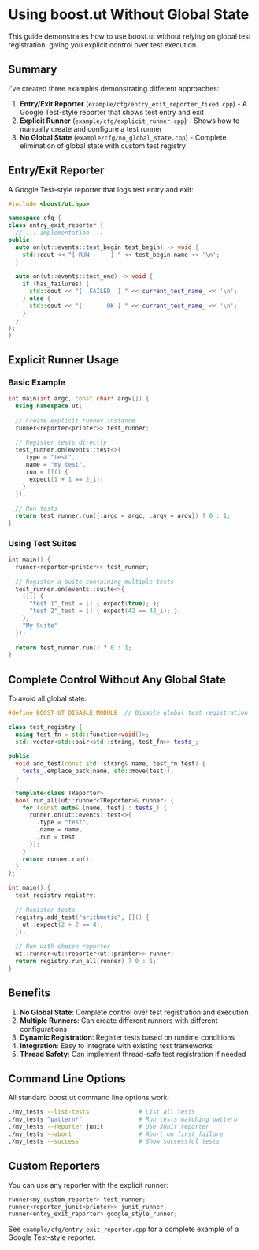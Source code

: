 # Using boost.ut Without Global State

This guide demonstrates how to use boost.ut without relying on global test registration, giving you explicit control over test execution.

## Summary

I've created three examples demonstrating different approaches:

1. **Entry/Exit Reporter** (`example/cfg/entry_exit_reporter_fixed.cpp`) - A Google Test-style reporter that shows test entry and exit
2. **Explicit Runner** (`example/cfg/explicit_runner.cpp`) - Shows how to manually create and configure a test runner
3. **No Global State** (`example/cfg/no_global_state.cpp`) - Complete elimination of global state with custom test registry

## Entry/Exit Reporter

A Google Test-style reporter that logs test entry and exit:

```cpp
#include <boost/ut.hpp>

namespace cfg {
class entry_exit_reporter {
  // ... implementation ...
public:
  auto on(ut::events::test_begin test_begin) -> void {
    std::cout << "[ RUN      ] " << test_begin.name << '\n';
  }
  
  auto on(ut::events::test_end) -> void {
    if (has_failures) {
      std::cout << "[  FAILED  ] " << current_test_name_ << '\n';
    } else {
      std::cout << "[       OK ] " << current_test_name_ << '\n';
    }
  }
};
}
```

## Explicit Runner Usage

### Basic Example

```cpp
int main(int argc, const char* argv[]) {
  using namespace ut;
  
  // Create explicit runner instance
  runner<reporter<printer>> test_runner;
  
  // Register tests directly
  test_runner.on(events::test<>{
    .type = "test",
    .name = "my test",
    .run = []() {
      expect(1 + 1 == 2_i);
    }
  });
  
  // Run tests
  return test_runner.run({.argc = argc, .argv = argv}) ? 0 : 1;
}
```

### Using Test Suites

```cpp
int main() {
  runner<reporter<printer>> test_runner;
  
  // Register a suite containing multiple tests
  test_runner.on(events::suite<>{
    []() {
      "test 1"_test = [] { expect(true); };
      "test 2"_test = [] { expect(42 == 42_i); };
    },
    "My Suite"
  });
  
  return test_runner.run() ? 0 : 1;
}
```

## Complete Control Without Any Global State

To avoid all global state:

```cpp
#define BOOST_UT_DISABLE_MODULE  // Disable global test registration

class test_registry {
  using test_fn = std::function<void()>;
  std::vector<std::pair<std::string, test_fn>> tests_;
  
public:
  void add_test(const std::string& name, test_fn test) {
    tests_.emplace_back(name, std::move(test));
  }
  
  template<class TReporter>
  bool run_all(ut::runner<TReporter>& runner) {
    for (const auto& [name, test] : tests_) {
      runner.on(ut::events::test<>{
        .type = "test",
        .name = name,
        .run = test
      });
    }
    return runner.run();
  }
};

int main() {
  test_registry registry;
  
  // Register tests
  registry.add_test("arithmetic", []() {
    ut::expect(2 + 2 == 4);
  });
  
  // Run with chosen reporter
  ut::runner<ut::reporter<ut::printer>> runner;
  return registry.run_all(runner) ? 0 : 1;
}
```

## Benefits

1. **No Global State**: Complete control over test registration and execution
2. **Multiple Runners**: Can create different runners with different configurations
3. **Dynamic Registration**: Register tests based on runtime conditions
4. **Integration**: Easy to integrate with existing test frameworks
5. **Thread Safety**: Can implement thread-safe test registration if needed

## Command Line Options

All standard boost.ut command line options work:

```bash
./my_tests --list-tests              # List all tests
./my_tests "pattern*"                # Run tests matching pattern
./my_tests --reporter junit          # Use JUnit reporter
./my_tests --abort                   # Abort on first failure
./my_tests --success                 # Show successful tests
```

## Custom Reporters

You can use any reporter with the explicit runner:

```cpp
runner<my_custom_reporter> test_runner;
runner<reporter_junit<printer>> junit_runner;
runner<entry_exit_reporter> google_style_runner;
```

See `example/cfg/entry_exit_reporter.cpp` for a complete example of a Google Test-style reporter.